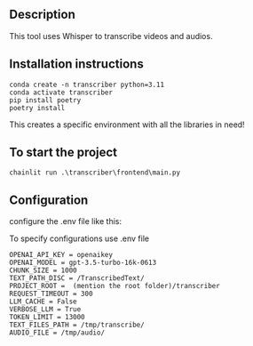 ## Description

This tool uses Whisper to transcribe videos and audios. 

## Installation instructions




```
conda create -n transcriber python=3.11
conda activate transcriber
pip install poetry
poetry install
```
This creates a specific environment with all the libraries in need!



## To start the project
```chainlit run .\transcriber\frontend\main.py```




## Configuration
configure the .env file like this:

To specify configurations use .env file

```
OPENAI_API_KEY = openaikey
OPENAI_MODEL = gpt-3.5-turbo-16k-0613
CHUNK_SIZE = 1000
TEXT_PATH_DISC = /TranscribedText/
PROJECT_ROOT =  (mention the root folder)/transcriber
REQUEST_TIMEOUT = 300
LLM_CACHE = False
VERBOSE_LLM = True
TOKEN_LIMIT = 13000
TEXT_FILES_PATH = /tmp/transcribe/
AUDIO_FILE = /tmp/audio/

```


